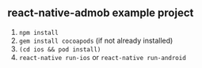 ## react-native-admob example project

1. `npm install`
2. `gem install cocoapods` (if not already installed)
3. `(cd ios && pod install)`
4. `react-native run-ios` or `react-native run-android`
